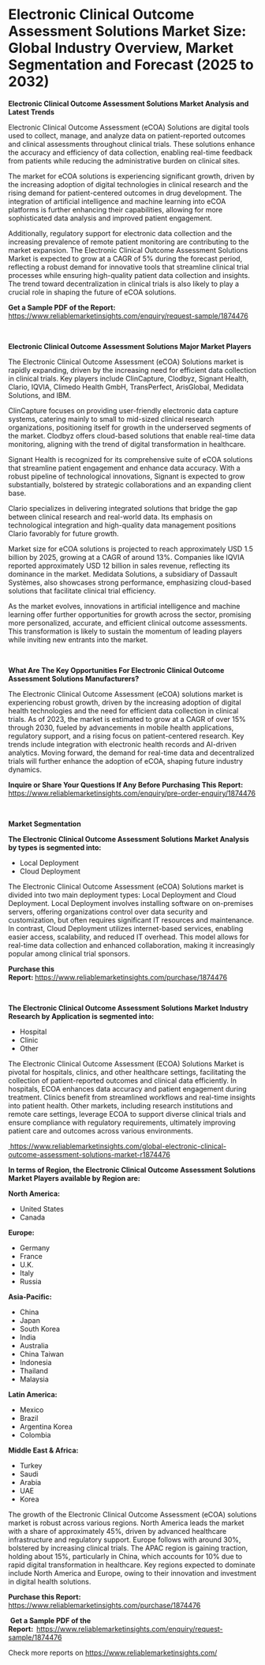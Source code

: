 <p><h1>Electronic Clinical Outcome Assessment Solutions Market Size: Global Industry Overview, Market Segmentation and Forecast (2025 to 2032)</h1></p><p><strong>Electronic Clinical Outcome Assessment Solutions Market Analysis and Latest Trends</strong></p>
<p><p>Electronic Clinical Outcome Assessment (eCOA) Solutions are digital tools used to collect, manage, and analyze data on patient-reported outcomes and clinical assessments throughout clinical trials. These solutions enhance the accuracy and efficiency of data collection, enabling real-time feedback from patients while reducing the administrative burden on clinical sites. </p><p>The market for eCOA solutions is experiencing significant growth, driven by the increasing adoption of digital technologies in clinical research and the rising demand for patient-centered outcomes in drug development. The integration of artificial intelligence and machine learning into eCOA platforms is further enhancing their capabilities, allowing for more sophisticated data analysis and improved patient engagement. </p><p>Additionally, regulatory support for electronic data collection and the increasing prevalence of remote patient monitoring are contributing to the market expansion. The Electronic Clinical Outcome Assessment Solutions Market is expected to grow at a CAGR of 5% during the forecast period, reflecting a robust demand for innovative tools that streamline clinical trial processes while ensuring high-quality patient data collection and insights. The trend toward decentralization in clinical trials is also likely to play a crucial role in shaping the future of eCOA solutions.</p></p>
<p><strong>Get a Sample PDF of the Report:&nbsp;</strong> <a href="https://www.reliablemarketinsights.com/enquiry/request-sample/1874476?utm_campaign=2530&utm_medium=2&utm_source=Github&utm_content=ia&utm_term=10032025&utm_id=electronic-clinical-outcome-assessment-solutions">https://www.reliablemarketinsights.com/enquiry/request-sample/1874476</a></p>
<p>&nbsp;</p>
<p><strong>Electronic Clinical Outcome Assessment Solutions Major Market Players</strong></p>
<p><p>The Electronic Clinical Outcome Assessment (eCOA) Solutions market is rapidly expanding, driven by the increasing need for efficient data collection in clinical trials. Key players include ClinCapture, Clodbyz, Signant Health, Clario, IQVIA, Climedo Health GmbH, TransPerfect, ArisGlobal, Medidata Solutions, and IBM.</p><p>ClinCapture focuses on providing user-friendly electronic data capture systems, catering mainly to small to mid-sized clinical research organizations, positioning itself for growth in the underserved segments of the market. Clodbyz offers cloud-based solutions that enable real-time data monitoring, aligning with the trend of digital transformation in healthcare.</p><p>Signant Health is recognized for its comprehensive suite of eCOA solutions that streamline patient engagement and enhance data accuracy. With a robust pipeline of technological innovations, Signant is expected to grow substantially, bolstered by strategic collaborations and an expanding client base.</p><p>Clario specializes in delivering integrated solutions that bridge the gap between clinical research and real-world data. Its emphasis on technological integration and high-quality data management positions Clario favorably for future growth.</p><p>Market size for eCOA solutions is projected to reach approximately USD 1.5 billion by 2025, growing at a CAGR of around 13%. Companies like IQVIA reported approximately USD 12 billion in sales revenue, reflecting its dominance in the market. Medidata Solutions, a subsidiary of Dassault Systèmes, also showcases strong performance, emphasizing cloud-based solutions that facilitate clinical trial efficiency.</p><p>As the market evolves, innovations in artificial intelligence and machine learning offer further opportunities for growth across the sector, promising more personalized, accurate, and efficient clinical outcome assessments. This transformation is likely to sustain the momentum of leading players while inviting new entrants into the market.</p></p>
<p>&nbsp;</p>
<p><strong>What Are The Key Opportunities For Electronic Clinical Outcome Assessment Solutions Manufacturers?</strong></p>
<p><p>The Electronic Clinical Outcome Assessment (eCOA) solutions market is experiencing robust growth, driven by the increasing adoption of digital health technologies and the need for efficient data collection in clinical trials. As of 2023, the market is estimated to grow at a CAGR of over 15% through 2030, fueled by advancements in mobile health applications, regulatory support, and a rising focus on patient-centered research. Key trends include integration with electronic health records and AI-driven analytics. Moving forward, the demand for real-time data and decentralized trials will further enhance the adoption of eCOA, shaping future industry dynamics.</p></p>
<p><strong>Inquire or Share Your Questions If Any Before Purchasing This Report:</strong> <a href="https://www.reliablemarketinsights.com/enquiry/pre-order-enquiry/1874476?utm_campaign=2530&utm_medium=2&utm_source=Github&utm_content=ia&utm_term=10032025&utm_id=electronic-clinical-outcome-assessment-solutions">https://www.reliablemarketinsights.com/enquiry/pre-order-enquiry/1874476</a></p>
<p>&nbsp;</p>
<p><strong>Market Segmentation</strong></p>
<p><strong>The Electronic Clinical Outcome Assessment Solutions Market Analysis by types is segmented into:</strong></p>
<p><ul><li>Local Deployment</li><li>Cloud Deployment</li></ul></p>
<p><p>The Electronic Clinical Outcome Assessment (eCOA) Solutions market is divided into two main deployment types: Local Deployment and Cloud Deployment. Local Deployment involves installing software on on-premises servers, offering organizations control over data security and customization, but often requires significant IT resources and maintenance. In contrast, Cloud Deployment utilizes internet-based services, enabling easier access, scalability, and reduced IT overhead. This model allows for real-time data collection and enhanced collaboration, making it increasingly popular among clinical trial sponsors.</p></p>
<p><strong>Purchase this Report:&nbsp;</strong><a href="https://www.reliablemarketinsights.com/purchase/1874476?utm_campaign=2530&utm_medium=2&utm_source=Github&utm_content=ia&utm_term=10032025&utm_id=electronic-clinical-outcome-assessment-solutions">https://www.reliablemarketinsights.com/purchase/1874476</a></p>
<p>&nbsp;</p>
<p><strong>The Electronic Clinical Outcome Assessment Solutions Market Industry Research by Application is segmented into:</strong></p>
<p><ul><li>Hospital</li><li>Clinic</li><li>Other</li></ul></p>
<p><p>The Electronic Clinical Outcome Assessment (ECOA) Solutions Market is pivotal for hospitals, clinics, and other healthcare settings, facilitating the collection of patient-reported outcomes and clinical data efficiently. In hospitals, ECOA enhances data accuracy and patient engagement during treatment. Clinics benefit from streamlined workflows and real-time insights into patient health. Other markets, including research institutions and remote care settings, leverage ECOA to support diverse clinical trials and ensure compliance with regulatory requirements, ultimately improving patient care and outcomes across various environments.</p></p>
<p><a href="https://www.reliablemarketinsights.com/global-electronic-clinical-outcome-assessment-solutions-market-r1874476?utm_campaign=2530&utm_medium=2&utm_source=Github&utm_content=ia&utm_term=10032025&utm_id=electronic-clinical-outcome-assessment-solutions">&nbsp;https://www.reliablemarketinsights.com/global-electronic-clinical-outcome-assessment-solutions-market-r1874476</a></p>
<p><strong>In terms of Region, the Electronic Clinical Outcome Assessment Solutions Market Players available by Region are:</strong></p>
<p>
    <p> <strong> North America: </strong>
        <ul>
            <li>United States</li>
            <li>Canada</li>
        </ul>
        </p> 
    <p> <strong> Europe: </strong>
        <ul>
            <li>Germany</li>
            <li>France</li>
            <li>U.K.</li>
            <li>Italy</li>
            <li>Russia</li>
        </ul>
        </p> 
    <p> <strong> Asia-Pacific: </strong>
        <ul>
            <li>China</li>
            <li>Japan</li>
            <li>South Korea</li>
            <li>India</li>
            <li>Australia</li>
            <li>China Taiwan</li>
            <li>Indonesia</li>
            <li>Thailand</li>
            <li>Malaysia</li>
        </ul>
        </p> 
    <p> <strong> Latin America: </strong>
        <ul>
            <li>Mexico</li>
            <li>Brazil</li>
            <li>Argentina Korea</li>
            <li>Colombia</li>
        </ul>
        </p> 
    <p> <strong> Middle East & Africa: </strong>
        <ul>
            <li>Turkey</li>
            <li>Saudi</li>
            <li>Arabia</li>
            <li>UAE</li>
            <li>Korea</li>
        </ul>
    </p>
    </p>
<p><p>The growth of the Electronic Clinical Outcome Assessment (eCOA) solutions market is robust across various regions. North America leads the market with a share of approximately 45%, driven by advanced healthcare infrastructure and regulatory support. Europe follows with around 30%, bolstered by increasing clinical trials. The APAC region is gaining traction, holding about 15%, particularly in China, which accounts for 10% due to rapid digital transformation in healthcare. Key regions expected to dominate include North America and Europe, owing to their innovation and investment in digital health solutions.</p></p>
<p><strong>Purchase this Report: </strong><a href="https://www.reliablemarketinsights.com/purchase/1874476?utm_campaign=2530&utm_medium=2&utm_source=Github&utm_content=ia&utm_term=10032025&utm_id=electronic-clinical-outcome-assessment-solutions">https://www.reliablemarketinsights.com/purchase/1874476</a></p>
<p>&nbsp;<strong>Get a Sample PDF of the Report:&nbsp;&nbsp;</strong><a href="https://www.reliablemarketinsights.com/enquiry/request-sample/1874476?utm_campaign=2530&utm_medium=2&utm_source=Github&utm_content=ia&utm_term=10032025&utm_id=electronic-clinical-outcome-assessment-solutions">https://www.reliablemarketinsights.com/enquiry/request-sample/1874476</a></p>
<p><strong></strong></p>
<p>Check more reports on <a href="https://www.reliablemarketinsights.com/?utm_campaign=2530&utm_medium=2&utm_source=Github&utm_content=ia&utm_term=10032025&utm_id=electronic-clinical-outcome-assessment-solutions">https://www.reliablemarketinsights.com/</a></p>